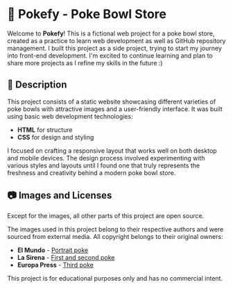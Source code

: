# 🥗 Pokefy - Poke Bowl Store

Welcome to **Pokefy**! This is a fictional web project for a poke bowl store, created as a practice to learn web development as well as GitHub repository management. I built this project as a side project, trying to start my journey into front-end development. I'm excited to continue learning and plan to share more projects as I refine my skills in the future :)

## 📌 Description

This project consists of a static website showcasing different varieties of poke bowls with attractive images and a user-friendly interface. It was built using basic web development technologies:

- **HTML** for structure
- **CSS** for design and styling

I focused on crafting a responsive layout that works well on both desktop and mobile devices. The design process involved experimenting with various styles and layouts until I found one that truly represents the freshness and creativity behind a modern poke bowl store.

## 📷 Images and Licenses

Except for the images, all other parts of this project are open source.

The images used in this project belong to their respective authors and were sourced from external media. All copyright belongs to their original owners:

- **El Mundo** - [Portrait poke](https://www.elmundo.es/metropoli/gastronomia/2021/09/28/6151b84efc6c8308618b45e5.html)
- **La Sirena** - [First and second poke](https://www.lasirena.es/es/poke-bowl-vegano-1013096/p?regionId=U1cjbGFzaXJlbmE5NTA%3D)
- **Europa Press** - [Third poke](https://www.europapress.es/chance/gastrotendencias/noticia-dias-pokes-ideas-menu-semanal-facil-sano-cargado-energia-nuevo-curso-20210902143534.html)

This project is for educational purposes only and has no commercial intent.
